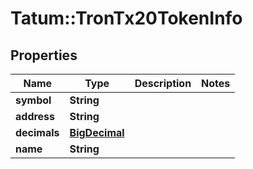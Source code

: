 # Tatum::TronTx20TokenInfo

## Properties
Name | Type | Description | Notes
------------ | ------------- | ------------- | -------------
**symbol** | **String** |  | 
**address** | **String** |  | 
**decimals** | [**BigDecimal**](BigDecimal.md) |  | 
**name** | **String** |  | 


